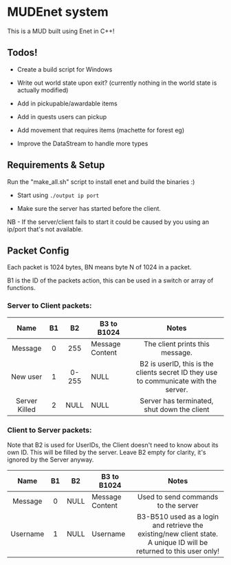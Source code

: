 # MUDEnet system
This is a MUD built using Enet in C++!


## Todos!

* Create a build script for Windows

* Write out world state upon exit? (currently nothing in the world state is actually modified)

* Add in pickupable/awardable items

* Add in quests users can pickup

* Add movement that requires items (machette for forest eg)

* Improve the DataStream to handle more types

## Requirements & Setup
Run the "make_all.sh" script to install enet and build the binaries :)

* Start using `./output ip port`

* Make sure the server has started before the client. 

NB - If the server/client fails to start it could be caused by you using an ip/port that's not available.


## Packet Config
Each packet is 1024 bytes, BN means byte N of 1024 in a packet.

B1 is the ID of the packets action, this can be used in a switch or array of functions.
### Server to Client packets:
|      Name      | B1 |   B2  | B3 to B1024     |                                         Notes                                        |
|:--------------:|:--:|:-----:|-----------------|:------------------------------------------------------------------------------------:|
|     Message    |  0 | 255 | Message Content | The client prints this message.        |
| New user |  1 | 0-255 | NULL        | B2 is userID, this is the clients secret ID they use to communicate with the server. |
| Server Killed |  2 | NULL | NULL        | Server has terminated, shut down the client |

### Client to Server packets:
Note that B2 is used for UserIDs, the Client doesn't need to know about its own ID. This will be filled by the server. Leave B2 empty for clarity, it's ignored by the Server anyway.

|   Name  | B1 |  B2  | B3 to B1024      |                         Notes                        |
|:-------:|:--:|:----:|-----------------|:----------------------------------------------------:|
| Message |  0 | NULL | Message Content | Used to send commands to the server |
| Username |  1 | NULL | Username | B3-B510 used as a login and retrieve the existing/new client state. A unique ID will be returned to this user only!|